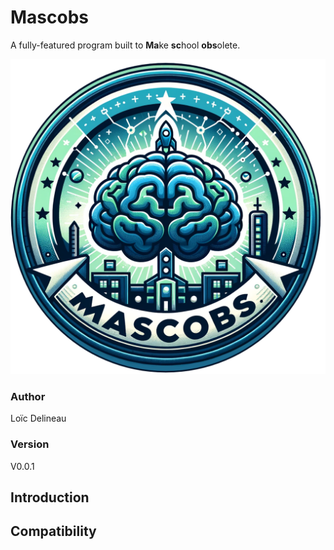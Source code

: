 # Mascobs
A fully-featured program built to **Ma**ke **sc**hool **obs**olete.

<p align="center">
    <img src="./assets/mascobs-logo.png" size="0.6">
</p>

### Author
Loïc Delineau

### Version
V0.0.1

## Introduction

## Compatibility

